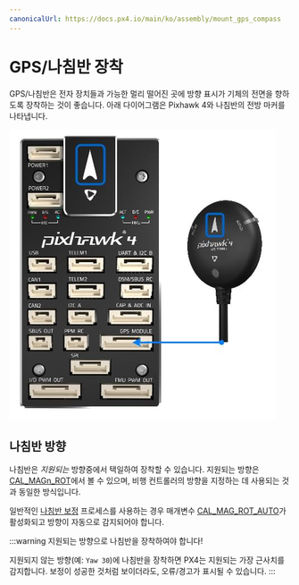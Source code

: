 ```yaml
---
canonicalUrl: https://docs.px4.io/main/ko/assembly/mount_gps_compass
---
```


# GPS/나침반 장착

GPS/나침반은 전자 장치들과 가능한 멀리 떨어진 곳에 방향 표시가 기체의 전면을 향하도록 장착하는 것이 좋습니다. 아래 다이어그램은 Pixhawk 4와 나침반의 전방 마커를 나타냅니다.

![Pixhawk 4 -- 나침반/GPS 연결 ](../../assets/flight_controller/pixhawk4/pixhawk4_compass_gps.jpg)

## 나침반 방향

나침반은 _지원되는_ 방향중에서 택일하여 장착할 수 있습니다. 지원되는 방향은 [CAL_MAGn_ROT](../advanced_config/parameter_reference.md#CAL_MAG1_ROT)에서 볼 수 있으며, 비행 컨트롤러의 방향을 지정하는 데 사용되는 것과 동일한 방식입니다.

일반적인 [나침반 보정](../config/compass.md) 프로세스를 사용하는 경우 매개변수 [CAL_MAG_ROT_AUTO](../advanced_config/parameter_reference.md#CAL_MAG_ROT_AUTO)가 활성화되고 방향이 자동으로 감지되어야 합니다.

:::warning
지원되는 방향으로 나침반을 장착하여야 합니다!

지원되지 않는 방향(예: `Yaw 30`)에 나침반을 장착하면 PX4는 지원되는 가장 근사치를 감지합니다. 보정이 성공한 것처럼 보이더라도, 오류/경고가 표시될 수 있습니다.
:::
